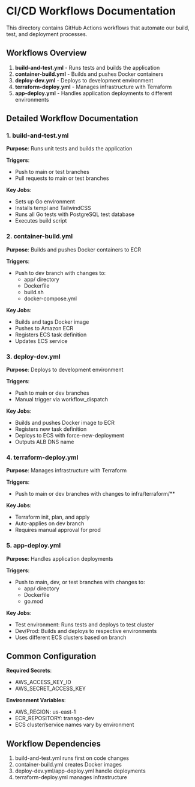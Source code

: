 # CI/CD Workflows Documentation

This directory contains GitHub Actions workflows that automate our build, test, and deployment processes.

## Workflows Overview

1. **build-and-test.yml** - Runs tests and builds the application
2. **container-build.yml** - Builds and pushes Docker containers
3. **deploy-dev.yml** - Deploys to development environment
4. **terraform-deploy.yml** - Manages infrastructure with Terraform
5. **app-deploy.yml** - Handles application deployments to different environments

## Detailed Workflow Documentation

### 1. build-and-test.yml

**Purpose**: Runs unit tests and builds the application

**Triggers**:
- Push to main or test branches
- Pull requests to main or test branches

**Key Jobs**:
- Sets up Go environment
- Installs templ and TailwindCSS
- Runs all Go tests with PostgreSQL test database
- Executes build script

### 2. container-build.yml

**Purpose**: Builds and pushes Docker containers to ECR

**Triggers**:
- Push to dev branch with changes to:
  - app/ directory
  - Dockerfile
  - build.sh
  - docker-compose.yml

**Key Jobs**:
- Builds and tags Docker image
- Pushes to Amazon ECR
- Registers ECS task definition
- Updates ECS service

### 3. deploy-dev.yml

**Purpose**: Deploys to development environment

**Triggers**:
- Push to main or dev branches
- Manual trigger via workflow_dispatch

**Key Jobs**:
- Builds and pushes Docker image to ECR
- Registers new task definition
- Deploys to ECS with force-new-deployment
- Outputs ALB DNS name

### 4. terraform-deploy.yml

**Purpose**: Manages infrastructure with Terraform

**Triggers**:
- Push to main or dev branches with changes to infra/terraform/**

**Key Jobs**:
- Terraform init, plan, and apply
- Auto-applies on dev branch
- Requires manual approval for prod

### 5. app-deploy.yml

**Purpose**: Handles application deployments

**Triggers**:
- Push to main, dev, or test branches with changes to:
  - app/ directory
  - Dockerfile
  - go.mod

**Key Jobs**:
- Test environment: Runs tests and deploys to test cluster
- Dev/Prod: Builds and deploys to respective environments
- Uses different ECS clusters based on branch

## Common Configuration

**Required Secrets**:
- AWS_ACCESS_KEY_ID
- AWS_SECRET_ACCESS_KEY

**Environment Variables**:
- AWS_REGION: us-east-1
- ECR_REPOSITORY: transgo-dev
- ECS cluster/service names vary by environment

## Workflow Dependencies

1. build-and-test.yml runs first on code changes
2. container-build.yml creates Docker images
3. deploy-dev.yml/app-deploy.yml handle deployments
4. terraform-deploy.yml manages infrastructure
